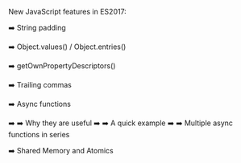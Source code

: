 New JavaScript features in ES2017:

➡️ String padding

➡️ Object.values() /️ Object.entries()

➡️ getOwnPropertyDescriptors()

➡️ Trailing commas

➡️ Async functions

➡️ ➡️ Why they are useful
➡️ ➡️ A quick example
➡️ ➡️ Multiple async functions in series

➡️ Shared Memory and Atomics